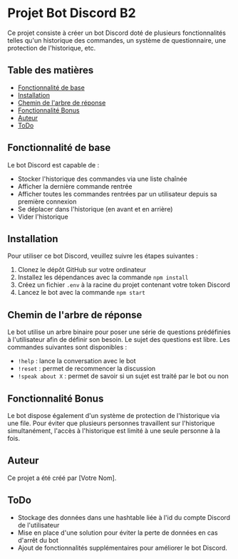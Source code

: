 # Projet Bot Discord B2

Ce projet consiste à créer un bot Discord doté de plusieurs fonctionnalités telles qu'un historique des commandes, un système de questionnaire, une protection de l'historique, etc.

## Table des matières
- [Fonctionnalité de base](#fonctionnalité-de-base)
- [Installation](#installation)
- [Chemin de l'arbre de réponse](#chemin-de-larbre-de-réponse)
- [Fonctionnalité Bonus](#fonctionnalité-bonus)
- [Auteur](#auteur)
- [ToDo](#todo)

## Fonctionnalité de base

Le bot Discord est capable de :

- Stocker l'historique des commandes via une liste chaînée
- Afficher la dernière commande rentrée
- Afficher toutes les commandes rentrées par un utilisateur depuis sa première connexion
- Se déplacer dans l'historique (en avant et en arrière)
- Vider l'historique

## Installation

Pour utiliser ce bot Discord, veuillez suivre les étapes suivantes :

1. Clonez le dépôt GitHub sur votre ordinateur
2. Installez les dépendances avec la commande `npm install`
3. Créez un fichier `.env` à la racine du projet contenant votre token Discord
4. Lancez le bot avec la commande `npm start`

## Chemin de l'arbre de réponse

Le bot utilise un arbre binaire pour poser une série de questions prédéfinies à l'utilisateur afin de définir son besoin. Le sujet des questions est libre. Les commandes suivantes sont disponibles :

- `!help` : lance la conversation avec le bot
- `!reset` : permet de recommencer la discussion
- `!speak about X` : permet de savoir si un sujet est traité par le bot ou non

## Fonctionnalité Bonus

Le bot dispose également d'un système de protection de l'historique via une file. Pour éviter que plusieurs personnes travaillent sur l'historique simultanément, l'accès à l'historique est limité à une seule personne à la fois.

## Auteur

Ce projet a été créé par [Votre Nom].

## ToDo

- Stockage des données dans une hashtable liée à l'id du compte Discord de l'utilisateur
- Mise en place d'une solution pour éviter la perte de données en cas d'arrêt du bot
- Ajout de fonctionnalités supplémentaires pour améliorer le bot Discord.
